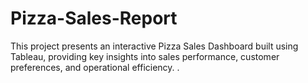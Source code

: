 # Pizza-Sales-Report
This project presents an interactive Pizza Sales Dashboard built using Tableau, providing key insights into sales performance, customer preferences, and operational efficiency.
.

